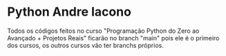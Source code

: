 # Python Andre Iacono
Todos os códigos feitos no curso "Programação Python do Zero ao Avançado + Projetos Reais" ficarão no branch "main" pois ele é o primeiro dos cursos, os outros cursos vão ter branchs próprios. 
